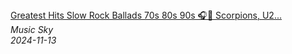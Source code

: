 <!--2024-11-13 17:00:43-->
<div class="yb">
  <a class="nodecor" href="/posts.html?rok/greatest_hits_slow_rock_ballads_70s_80s_90s_scorpions_u2_bon_jovi_gnr_aerosmith_nirvana">
    <img class="preview" data-videoid="f2wNXvUaCzg" src="https://i3.ytimg.com/vi/f2wNXvUaCzg/hqdefault.jpg" align="middle" alt="">
  </a>
  <div class="inlbl text">
    <a class="nodecor" href="/posts.html?rok/greatest_hits_slow_rock_ballads_70s_80s_90s_scorpions_u2_bon_jovi_gnr_aerosmith_nirvana">Greatest Hits Slow Rock Ballads 70s 80s 90s 🎧🎤 Scorpions, U2...</a><br>
    <i class="smaller2">Music Sky</i><br>
    <i class="smaller3">2024-11-13</i>
  </div>
</div>
